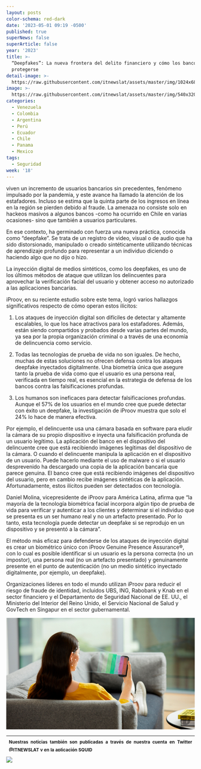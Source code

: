 ```yaml
---
layout: posts
color-schema: red-dark
date: '2023-05-01 09:19 -0500'
published: true
superNews: false
superArticle: false
year: '2023'
title: >-
  “Deepfakes”: La nueva frontera del delito financiero y cómo los bancos pueden
  protegerse
detail-image: >-
  https://raw.githubusercontent.com/itnewslat/assets/master/img/1024x680/Deepfakes-g.jpg
image: >-
  https://raw.githubusercontent.com/itnewslat/assets/master/img/540x320/Deepfakes-p.jpg
categories:
  - Venezuela
  - Colombia
  - Argentina
  - Perú
  - Ecuador
  - Chile
  - Panama
  - Mexico
tags:
  - Seguridad
week: '18'
---
```

viven un incremento de usuarios bancarios sin precedentes, fenómeno impulsado por la pandemia, y este avance ha llamado la atención de los estafadores. Incluso se estima que la quinta parte de los ingresos en línea en la región se pierden debido al fraude. La amenaza no consiste solo en hackeos masivos a algunos bancos -como ha ocurrido en Chile en varias ocasiones- sino que también a usuarios particulares.
 
En ese contexto, ha germinado con fuerza una nueva práctica, conocida como “deepfake”. Se trata de un registro de video, visual o de audio que ha sido distorsionado, manipulado o creado sintéticamente utilizando técnicas de aprendizaje profundo para representar a un individuo diciendo o haciendo algo que no dijo o hizo.
 
La inyección digital de medios sintéticos, como los deepfakes, es uno de los últimos métodos de ataque que utilizan los delincuentes para aprovechar la verificación facial del usuario y obtener acceso no autorizado a las aplicaciones bancarias.
 
iProov, en su reciente estudio sobre este tema, logró varios hallazgos significativos respecto de cómo operan estos ilícitos:
 
1. Los ataques de inyección digital son difíciles de detectar y altamente escalables, lo que los hace atractivos para los estafadores. Además, están siendo compartidos y probados desde varias partes del mundo, ya sea por la propia organización criminal o a través de una economía de delincuencia como servicio.
 
2. Todas las tecnologías de prueba de vida no son iguales. De hecho, muchas de estas soluciones no ofrecen defensa contra los ataques deepfake inyectados digitalmente. Una biometría única que asegure tanto la prueba de vida como que el usuario es una persona real, verificada en tiempo real, es esencial en la estrategia de defensa de los bancos contra las falsificaciones profundas.
 
3. Los humanos son ineficaces para detectar falsificaciones profundas. Aunque el 57% de los usuarios en el mundo cree que puede detectar con éxito un deepfake, la investigación de iProov muestra que solo el 24% lo hace de manera efectiva.
 
Por ejemplo, el delincuente usa una cámara basada en software para eludir la cámara de su propio dispositivo e inyecta una falsificación profunda de un usuario legítimo. La aplicación del banco en el dispositivo del delincuente cree que está recibiendo imágenes legítimas del dispositivo de la cámara. O cuando el delincuente manipula la aplicación en el dispositivo de un usuario. Puede hacerlo mediante el uso de malware o si el usuario desprevenido ha descargado una copia de la aplicación bancaria que parece genuina. El banco cree que está recibiendo imágenes del dispositivo del usuario, pero en cambio recibe imágenes sintéticas de la aplicación. Afortunadamente, estos ilícitos pueden ser detectados con tecnología.
 
Daniel Molina, vicepresidente de iProov para América Latina, afirma que “la mayoría de la tecnología biométrica facial incorpora algún tipo de prueba de vida para verificar y autenticar a los clientes y determinar si el individuo que se presenta es un ser humano real y no un artefacto presentado. Por lo tanto, esta tecnología puede detectar un deepfake si se reprodujo en un dispositivo y se presentó a la cámara”.
 
El método más eficaz para defenderse de los ataques de inyección digital es crear un biométrico único con iProov Genuine Presence Assurance®, con lo cual es posible identificar si un usuario es la persona correcta (no un impostor), una persona real (no un artefacto presentado) y genuinamente presente en el punto de autenticación (no un medio sintético inyectado digitalmente, por ejemplo, un deepfake).
 
Organizaciones líderes en todo el mundo utilizan iProov para reducir el riesgo de fraude de identidad, incluidos UBS, ING, Rabobank y Knab en el sector financiero y el Departamento de Seguridad Nacional de EE. UU., el Ministerio del Interior del Reino Unido, el Servicio Nacional de Salud y GovTech en Singapur en el sector gubernamental.

![](https://raw.githubusercontent.com/itnewslat/assets/master/img/540x320/Deepfakes-p.jpg)

<table style="height: 42px;" width="569">
<tbody>
<tr>
<td style="text-align: justify;"><sub><strong>Nuestras noticias también son publicadas a través de nuestra cuenta en Twitter <a href="https://twitter.com/itnewslat?lang=es">@ITNEWSLAT</a> y en la aplicación <a href="https://squidapp.co/en/">SQUID</a></strong></sub></td>
</tr>
</tbody>
</table>
<img src="https://tracker.metricool.com/c3po.jpg?hash=56f88a41e39ab42c063cc51676587a04"/>